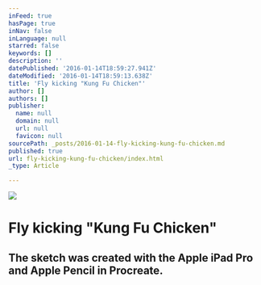 ```yaml
---
inFeed: true
hasPage: true
inNav: false
inLanguage: null
starred: false
keywords: []
description: ''
datePublished: '2016-01-14T18:59:27.941Z'
dateModified: '2016-01-14T18:59:13.638Z'
title: 'Fly kicking "Kung Fu Chicken"'
author: []
authors: []
publisher:
  name: null
  domain: null
  url: null
  favicon: null
sourcePath: _posts/2016-01-14-fly-kicking-kung-fu-chicken.md
published: true
url: fly-kicking-kung-fu-chicken/index.html
_type: Article

---
```

![](https://the-grid-user-content.s3-us-west-2.amazonaws.com/03d6c9a1-da87-4fce-845d-a9c4ffac04e8.jpg)

# Fly kicking "Kung Fu Chicken"

## The sketch was created with the Apple iPad Pro and Apple Pencil in Procreate.